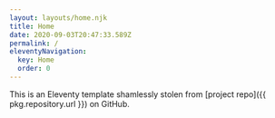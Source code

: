```yaml
---
layout: layouts/home.njk
title: Home
date: 2020-09-03T20:47:33.589Z
permalink: /
eleventyNavigation:
  key: Home
  order: 0
---
```

This is an Eleventy template shamlessly stolen from \[project repo]({{ pkg.repository.url }}) on GitHub.
